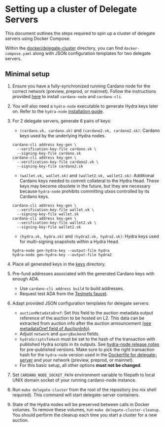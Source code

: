 # Setting up a cluster of Delegate Servers

This document outlines the steps required to spin up a cluster of delegate
servers using Docker Compose.

Within the [docker/delegate-cluster](docker/delegate-cluster)
directory, you can find `docker-compose.yaml` along with JSON configuration 
templates for two delegate servers. 

## Minimal setup

1. Ensure you have a fully-synchronized running Cardano node for the correct
network (preview, preprod, or mainnet).  Follow the instructions provided
[here](https://github.com/IntersectMBO/cardano-node) to install `cardano-node`
and `cardano-cli`.

2. You will also need a `hydra-node` executable to generate Hydra keys later on.
Refer to the `hydra-node` [installation guide](https://hydra.family/head-protocol/docs/getting-started/installation).

2. For 2 delegate servers, generate 6 pairs of keys:
   - `(cardano.vk, cardano.sk)` and `(cardano2.vk, cardano2.sk)`: 
   Cardano keys used by the underlying Hydra nodes.
   ```
   cardano-cli address key-gen \
     --verification-key-file cardano.vk \
     --signing-key-file cardano.sk
   cardano-cli address key-gen \
     --verification-key-file cardano2.vk \
     --signing-key-file cardano2.sk
   ```

   - `(wallet.vk, wallet.sk)` and `(wallet2.vk, wallet2.sk)`: 
   Additional Cardano keys needed to commit collateral to the Hydra Head.
   These keys may become obsolete in the future, but they are necessary because
   `hydra-node` prohibits committing utxos controlled by its Cardano keys.
   ```
   cardano-cli address key-gen \
     --verification-key-file wallet.vk \
     --signing-key-file wallet.sk
   cardano-cli address key-gen \
     --verification-key-file wallet2.vk \
     --signing-key-file wallet2.sk
   ```

   - `(hydra.vk, hydra.sk)` and `(hydra2.vk, hydra2.sk)`: 
   Hydra keys used for multi-signing snapshots within a Hydra Head.
   ```
   hydra-node gen-hydra-key --output-file hydra
   hydra-node gen-hydra-key --output-file hydra2
   ```

3. Place all generated keys in the [keys](keys) directory.

4. Pre-fund addresses associated with the generated Cardano keys with enough ADA.
   - Use `cardano-cli address build` to build addresses.
   - Request test ADA from the [Testnets faucet](https://docs.cardano.org/cardano-testnets/tools/faucet/).

5. Adapt provided JSON configuration templates for delegate servers:
   - `auctionMetadataOref`: Set this field to the auction metadata output
   reference of the auction to be hosted on L2. This data can be extracted from
   auction info after the auction announcement [(see metadataOref field of AuctionInfo)](api/types.ts).
   - Adjust `network` and `queryBackend` fields.
   - `hydraScriptsTxHash` must be set to the hash of the transaction with
   published Hydra scripts in its outputs. See [hydra-node release notes](https://github.com/input-output-hk/hydra/releases)
   for pre-published versions. Make sure to pick the right transaction hash for
   the `hydra-node` version used in the [Dockerfile for delegate-server](docker/delegate-server/Dockerfile)
   and your network (preview, preprod, or mainnet).
   - For this basic setup, all other options **must not be changed**.

6. Set `CARDANO_NODE_SOCKET_PATH` environment variable to filepath to local UNIX
domain socket of your running cardano-node instance.

7. Run `make delegate-cluster` from the root of the repository
(no nix shell required). This command will start delegate-server containers.

8. State of the Hydra nodes will be preserved between calls in Docker volumes.
To remove these volumes, run `make delegate-cluster-cleanup`. You should perform 
the cleanup each time you start a cluster for a new auction.
